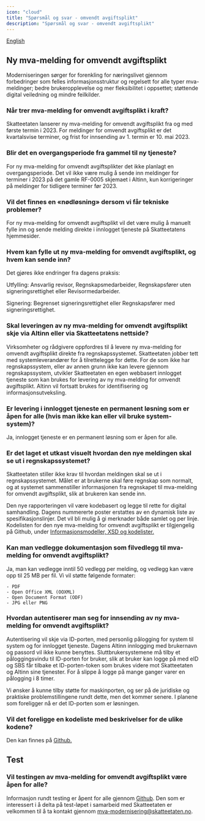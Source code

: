 ```yaml
---
icon: "cloud"
title: "Spørsmål og svar - omvendt avgiftsplikt"
description: "Spørsmål og svar - omvendt avgiftsplikt"
---
```


[English](https://skatteetaten.github.io/mva-meldingen/omvendt_eng/faq/)

## Ny mva-melding for omvendt avgiftsplikt

Moderniseringen sørger for forenkling for næringslivet gjennom forbedringer som felles informasjonsstruktur og regelsett for alle typer mva-meldinger; bedre brukeropplevelse og mer fleksibilitet i oppsettet; støttende digital veiledning og mindre feilkilder. 

### Når trer mva-melding for omvendt avgiftsplikt i kraft?

Skatteetaten lanserer ny mva-melding for omvendt avgiftsplikt fra og med første termin i 2023. For meldinger for omvendt avgiftsplikt er det kvartalsvise terminer, og frist for innsending av 1. termin er 10. mai 2023.

### Blir det en overgangsperiode fra gammel til ny tjeneste?

For ny mva-melding for omvendt avgiftsplikter det ikke planlagt en overgangsperiode. Det vil ikke være mulig å sende inn meldinger for terminer i 2023 på det gamle RF-0005 skjemaet i Altinn, kun korrigeringer på meldinger for tidligere terminer før 2023.

### Vil det finnes en «nødløsning» dersom vi får tekniske problemer?

For ny mva-melding for omvendt avgiftsplikt vil det være mulig å manuelt fylle inn og sende melding direkte i innlogget tjeneste på Skatteetatens hjemmesider.

### Hvem kan fylle ut ny mva-melding for omvendt avgiftsplikt, og hvem kan sende inn?

Det gjøres ikke endringer fra dagens praksis:

Utfylling: Ansvarlig revisor, Regnskapsmedarbeider, Regnskapsfører uten signeringsrettighet eller Revisormedarbeider.

Signering: Begrenset signeringsrettighet eller Regnskapsfører med signeringsrettighet.

### Skal leveringen av ny mva-melding for omvendt avgiftsplikt skje via Altinn eller via Skatteetatens nettside?

Virksomheter og rådgivere oppfordres til å levere ny mva-melding for omvendt avgiftsplikt direkte fra regnskapssystemet. Skatteetaten jobber tett med systemleverandører for å tilrettelegge for dette. For de som ikke har regnskapssystem, eller av annen grunn ikke kan levere gjennom regnskapssystem, utvikler Skatteetaten en egen webbasert innlogget tjeneste som kan brukes for levering av ny mva-melding for omvendt avgiftsplikt. Altinn vil fortsatt brukes for identifisering og informasjonsutveksling.

### Er levering i innlogget tjeneste en permanent løsning som er åpen for alle (hvis man ikke kan eller vil bruke system-system)?

Ja, innlogget tjeneste er en permanent løsning som er åpen for alle.

### Er det laget et utkast visuelt hvordan den nye meldingen skal se ut i regnskapssystemet?

Skatteetaten stiller ikke krav til hvordan meldingen skal se ut i regnskapssystemet. Målet er at brukerne skal føre regnskap som normalt, og at systemet sammenstiller informasjonen fra regnskapet til mva-melding for omvendt avgiftsplikt, slik at brukeren kan sende inn.

Den nye rapporteringen vil være kodebasert og legge til rette for digital samhandling. Dagens nummererte poster erstattes av en dynamisk liste av spesifikasjonslinjer. Det vil bli mulig å gi merknader både samlet og per linje.
Kodelisten for den nye mva-melding for omvendt avgiftsplikt er tilgjengelig på Github, under [Informasjonsmodeller, XSD og kodelister.](https://skatteetaten.github.io/mva-meldingen/omvendt/informasjonsmodell/#kodelister)

### Kan man vedlegge dokumentasjon som filvedlegg til mva-melding for omvendt avgiftsplikt?

Ja, man kan vedlegge inntil 50 vedlegg per melding, og vedlegg kan være opp til 25 MB per fil.
Vi vil støtte følgende formater:

    - PDF
    - Open Office XML (OOXML)
    - Open Document Format (ODF)
    - JPG eller PNG

### Hvordan autentiserer man seg for innsending av ny mva-melding for omvendt avgiftsplikt?

Autentisering vil skje via ID-porten, med personlig pålogging for system til system og for innlogget tjeneste. Dagens Altinn innlogging med brukernavn og passord vil ikke kunne benyttes. Sluttbrukersystemene må tilby et påloggingsvindu til ID-porten for bruker, slik at bruker kan logge på med eID og SBS får tilbake et ID-porten-token som brukes videre mot Skatteetaten og Altinn sine tjenester. For å slippe å logge på mange ganger varer en pålogging i 8 timer.

Vi ønsker å kunne tilby støtte for maskinporten, og ser på de juridiske og praktiske problemstillingene rundt dette, men det kommer senere. I planene som foreligger nå er det ID-porten som er løsningen.

### Vil det foreligge en kodeliste med beskrivelser for de ulike kodene?

Den kan finnes på [Github.](https://skatteetaten.github.io/mva-meldingen/omvendt/informasjonsmodell/#kodelister)

## Test

### Vil testingen av mva-melding for omvendt avgiftsplikt være åpen for alle?

Informasjon rundt testing er åpent for alle gjennom [Github](https://skatteetaten.github.io/mva-meldingen/omvendt/test/).
Den som er interessert i å delta på test-løpet i samarbeid med Skatteetaten er velkommen til å ta kontakt gjennom mva-modernisering@skatteetaten.no.
